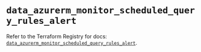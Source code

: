 # `data_azurerm_monitor_scheduled_query_rules_alert`

Refer to the Terraform Registry for docs: [`data_azurerm_monitor_scheduled_query_rules_alert`](https://registry.terraform.io/providers/hashicorp/azurerm/3.94.0/docs/data-sources/monitor_scheduled_query_rules_alert).
